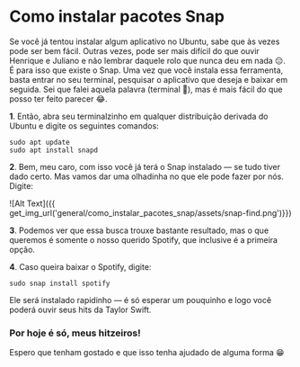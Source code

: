 # Como instalar pacotes Snap 
Se você já tentou instalar algum aplicativo no Ubuntu, sabe que às vezes pode ser bem fácil. Outras vezes, pode ser mais difícil do que ouvir Henrique e Juliano e não lembrar daquele rolo que nunca deu em nada 😑.  
É para isso que existe o Snap. Uma vez que você instala essa ferramenta, basta entrar no seu terminal, pesquisar o aplicativo que deseja e baixar em seguida. Sei que falei aquela palavra (terminal 👻), mas é mais fácil do que posso ter feito parecer 😂.

**1**. Então, abra seu terminalzinho em qualquer distribuição derivada do Ubuntu e digite os seguintes comandos:

```
sudo apt update
sudo apt install snapd
```

**2**. Bem, meu caro, com isso você já terá o Snap instalado — se tudo tiver dado certo. Mas vamos dar uma olhadinha no que ele pode fazer por nós. Digite:

![Alt Text]({{ get_img_url('general/como_instalar_pacotes_snap/assets/snap-find.png')}})

**3**. Podemos ver que essa busca trouxe bastante resultado, mas o que queremos é somente o nosso querido Spotify, que inclusive é a primeira opção.

**4**. Caso queira baixar o Spotify, digite:

```
sudo snap install spotify
```

Ele será instalado rapidinho — é só esperar um pouquinho e logo você poderá ouvir seus hits da Taylor Swift.

### Por hoje é só, meus hitzeiros!

Espero que tenham gostado e que isso tenha ajudado de alguma forma 😁
